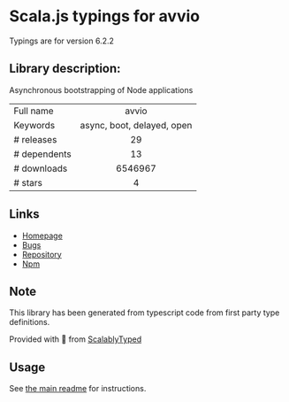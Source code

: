 
# Scala.js typings for avvio

Typings are for version 6.2.2

## Library description:
Asynchronous bootstrapping of Node applications

|                    |                 |
| ------------------ | :-------------: |
| Full name          | avvio |
| Keywords           | async, boot, delayed, open |
| # releases         | 29 |
| # dependents       | 13 |
| # downloads        | 6546967 |
| # stars            | 4 |

## Links
- [Homepage](https://github.com/mcollina/avvio#readme)
- [Bugs](https://github.com/mcollina/avvio/issues)
- [Repository](https://github.com/mcollina/avvio)
- [Npm](https://www.npmjs.com/package/avvio)
    


## Note
This library has been generated from typescript code from first party type definitions.

Provided with :purple_heart: from [ScalablyTyped](https://github.com/oyvindberg/ScalablyTyped)

## Usage
See [the main readme](../../readme.md) for instructions.


